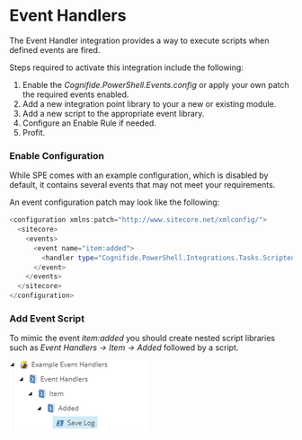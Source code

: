 # Event Handlers

The Event Handler integration provides a way to execute scripts when defined events are fired.

Steps required to activate this integration include the following:
 1. Enable the *Cognifide.PowerShell.Events.config* or apply your own patch the required events enabled.
 2. Add a new integration point library to your a new or existing module.
 3. Add a new script to the appropriate event library.
 4. Configure an Enable Rule if needed.
 5. Profit.
 
 ### Enable Configuration
 
 While SPE comes with an example configuration, which is disabled by default, it contains several events that may not meet your requirements. 
 
An event configuration patch may look like the following:

```powershell
<configuration xmlns:patch="http://www.sitecore.net/xmlconfig/">
  <sitecore>
    <events>
      <event name="item:added">
        <handler type="Cognifide.PowerShell.Integrations.Tasks.ScriptedItemEventHandler, Cognifide.PowerShell" method="OnEvent" />
      </event>
    </events>
  </sitecore>
</configuration>
```

### Add Event Script

To mimic the event *item:added* you should create nested script libraries such as *Event Handlers -> Item -> Added* followed by a script.

![Item Added Event Handler](images/screenshots/event-handlers/event-itemadded.png)